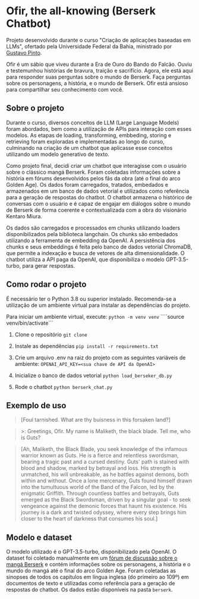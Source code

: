 # Ofir, the all-knowing (Berserk Chatbot)
Projeto desenvolvido durante o curso "Criação de aplicações baseadas em LLMs", ofertado pela Universidade Federal da Bahia, ministrado por [Gustavo Pinto](https://github.com/gustavopinto).

Ofir é um sábio que viveu durante a Era de Ouro do Bando do Falcão. Ouviu e testemunhou histórias de bravura, traição e sacrifício. Agora, ele está aqui para responder suas perguntas sobre o mundo de Berserk. Faça perguntas sobre os personagens, a história, e o mundo de Berserk. Ofir está ansioso para compartilhar seu conhecimento com você.

## Sobre o projeto

Durante o curso, diversos conceitos de LLM (Large Language Models) foram abordados, bem como a utilização de APIs para interação com esses modelos. As etapas de loading, transforming, embbeding, storing e retrieving foram exploradas e implementadas ao longo do curso, culminando na criação de um chatbot que aplicasse esse conceitos 
utilizando um modelo generativo de texto.

Como projeto final, decidi criar um chatbot que interagisse com o usuário sobre o clássico mangá Berserk. Foram coletadas informações sobre a história em fórums desenvolvidos pelos fãs da obra (até o final do arco Golden Age). Os dados foram carregados, tratados, embedados e armazenados em um banco de dados vetorial e utilizados como referência para a geração de respostas do chatbot. O chatbot armazena o histórico de conversas com o usuário e é capaz de engajar em diálogos sobre o mundo de Berserk de forma coerente e contextualizada com a obra do visionário Kentaro Miura.

Os dados são carregados e processados em chunks utilizando loaders disponibilizados pela biblioteca langchain. Os chunks são embedados utilizando a ferramenta de embedding da OpenAI. A persistência dos chunks e seus embeddings é feita pelo banco de dados vetorial ChromaDB, que permite a indexação e busca de vetores de alta dimensionalidade. O chatbot utiliza a API paga da OpenAI, que disponibiliza o modelo GPT-3.5-turbo, para gerar respostas.

## Como rodar o projeto
É necessário ter o Python 3.8 ou superior instalado. Recomenda-se a utilização de um ambiente virtual para instalar as dependências do projeto.

Para iniciar um ambiente virtual, execute:
```python -m venv venv```
````source venv/bin/activate```

1. Clone o repositório
```git clone```

2. Instale as dependências
```pip install -r requirements.txt```

3. Crie um arquivo .env na raiz do projeto com as seguintes variáveis de ambiente:
```OPENAI_API_KEY=<sua chave de API da OpenAI>```

4. Inicialize o banco de dados vetorial
```python load_berseker_db.py```

5. Rode o chatbot
```python berserk_chat.py```


## Exemplo de uso
>[Foul tarnished. What are thy buisness in this forsaken land?]

>\>: Greetings, Ofir. My name is Maliketh, the black blade. Tell me, who is Guts?

>[Ah, Maliketh, the Black Blade, you seek knowledge of the infamous warrior known as Guts. He is a fierce and relentless swordsman, bearing a tragic past and a cursed destiny. Guts' path is stained with blood and shadow, marked by betrayal and loss. His strength is unmatched, his will unbreakable, as he battles against demons, both within and without. Once a lone mercenary, Guts found himself drawn into the tumultuous world of the Band of the Falcon, led by the enigmatic Griffith. Through countless battles and betrayals, Guts emerged as the Black Swordsman, driven by a singular goal - to seek vengeance against the demonic forces that haunt his existence. His journey is a dark and twisted odyssey, where every step brings him closer to the heart of darkness that consumes his soul.]
	

## Modelo e dataset
O modelo utilizado é o GPT-3.5-turbo, disponibilizado pela OpenAI. O dataset foi coletado manualmente em um [fórum de discussão sobre o mangá Berserk](https://berserk.fandom.com/) e contém informações sobre os personagens, a história e o mundo do mangá até o final do arco Golden Age. Foram coletadas as sinopses de todos os capítulos em língua inglesa (do primeiro ao 109º) em documentos de texto e utilizadas como referência para a geração de respostas do chatbot. Os dados estão disponíveis na pasta `berserk`.
